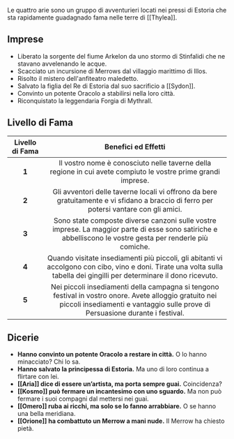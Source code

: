 Le quattro arie sono un gruppo di avventurieri locati nei pressi di Estoria che sta rapidamente guadagnado fama nelle terre di [[Thylea]].

## Imprese

- Liberato la sorgente del fiume Arkelon da uno stormo di Stinfalidi che ne stavano avvelenando le acque.
- Scacciato un incursione di Merrows dal villaggio marittimo di Illos.
- Risolto il mistero dell'anfiteatro maledetto.
- Salvato la figlia del Re di Estoria dal suo sacrificio a [[Sydon]].
- Convinto un potente Oracolo a stabilirsi nella loro città.
- Riconquistato la leggendaria Forgia di Mythrall.

## Livello di Fama

| Livello di Fama |                                                                                   Benefici ed Effetti                                                                                    |
| :-------------: | :--------------------------------------------------------------------------------------------------------------------------------------------------------------------------------------: |
|      **1**      |                                      Il vostro nome è conosciuto nelle taverne della regione in cui avete compiuto le vostre prime grandi imprese.                                       |
|      **2**      |                          Gli avventori delle taverne locali vi offrono da bere gratuitamente e vi sfidano a braccio di ferro per potersi vantare con gli amici.                          |
|      **3**      |                Sono state composte diverse canzoni sulle vostre imprese. La maggior parte di esse sono satiriche e abbelliscono le vostre gesta per renderle più comiche.                |
|      **4**      |         Quando visitate insediamenti più piccoli, gli abitanti vi accolgono con cibo, vino e doni. Tirate una volta sulla tabella dei gingilli per determinare il dono ricevuto.         |
|      **5**      | Nei piccoli insediamenti della campagna si tengono festival in vostro onore. Avete alloggio gratuito nei piccoli insediamenti e vantaggio sulle prove di Persuasione durante i festival. |
## Dicerie
- **Hanno convinto un potente Oracolo a restare in città.** O lo hanno minacciato? Chi lo sa.
- **Hanno salvato la principessa di Estoria.** Ma uno di loro continua a flirtare con lei.
- **[[Aria]] dice di essere un’artista, ma porta sempre guai.** Coincidenza?
- **[[Kosmo]] può fermare un incantesimo con uno sguardo.** Ma non può fermare i suoi compagni dal mettersi nei guai.
- **[[Omero]] ruba ai ricchi, ma solo se lo fanno arrabbiare.** O se hanno una bella meridiana.
- **[[Orione]] ha combattuto un Merrow a mani nude.** Il Merrow ha chiesto pietà.